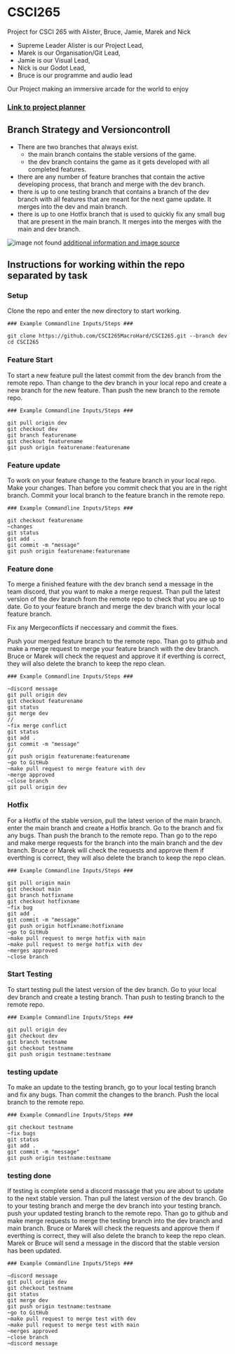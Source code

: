 # CSCI265
Project for CSCI 265 with Alister, Bruce, Jamie, Marek and Nick

- Supreme Leader Alister is our Project Lead, 
- Marek is our Organisation/Git Lead, 
- Jamie is our Visual Lead, 
- Nick is our Godot Lead, 
- Bruce is our programme and audio lead

Our Project making an immersive arcade for the world to enjoy

### [Link to project planner](https://github.com/users/xBruix/projects/1/views/1)

## Branch Strategy and Versioncontroll

- There are two branches that always exist.
    - the main branch contains the stable versions of the game.
    - the dev branch contains the game as it gets developed with all completed features.
- there are any number of feature branches that contain the active developing process, that branch and merge with the dev branch.
- there is up to one testing branch that contains a branch of the dev branch with all features that are meant for the next game update. It merges into the dev and main branch.
- there is up to one Hotfix branch that is used to quickly fix any small bug that are present in the main branch. It merges into the merges with the main and dev branch.

![image not found](Documentation/pics/branchStrategy.png)
[additional information and image source](https://nvie.com/posts/a-successful-git-branching-model/)

## Instructions for working within the repo separated by task

### Setup
Clone the repo and enter  the new directory to start working.
```
### Example Commandline Inputs/Steps ###

git clone https://github.com/CSCI265MacroHard/CSCI265.git --branch dev
cd CSCI265  
```
### Feature Start
To start a new feature pull the latest commit from the dev branch from the remote repo. Than change to the dev branch in your local repo and create a new branch for the new feature. Than push the new branch to the remote repo.
```
### Example Commandline Inputs/Steps ###

git pull origin dev
git checkout dev
git branch featurename
git checkout featurename
git push origin featurename:featurename
```
### Feature update
To work on your feature change to the feature branch in your local repo. Make your changes. Than before you commit check that you are in the right branch. Commit your local branch to the feature branch in the remote repo.
```
### Example Commandline Inputs/Steps ###

git checkout featurename
~changes
git status
git add .
git commit -m "message"
git push origin featurename:featurename
```
### Feature done
To merge a finished feature with the dev branch send a message in the team discord, that you want to make a merge request. Than pull the latest version of the dev branch from the remote repo to check that you are up to date. Go to your feature branch and merge the dev branch with your local feature branch.

Fix any Mergeconflicts if neccessary and commit the fixes.

Push your merged feature branch to the remote repo. Than go to github and make a merge request to merge your feature branch with the dev branch. Bruce or Marek will check the request and approve it if everthing is correct, they will also delete the branch to keep the repo clean. 
```
### Example Commandline Inputs/Steps ###

~discord message
git pull origin dev
git checkout featurename
git status
git merge dev
//
~fix merge conflict
git status
git add .
git commit -m "message"
//
git push origin featurename:featurename
~go to GitHub
~make pull request to merge feature with dev
~merge approved
~close branch
git pull origin dev
```
### Hotfix
For a Hotfix of the stable version, pull the latest verion of the main branch. enter the main branch and create a Hotfix branch. Go to the branch and fix any bugs. Than push the branch to the remote repo.
Than go to the repo and make merge requests for the branch into the main branch and the dev branch. Bruce or Marek will check the requests and approve them if everthing is correct, they will also delete the branch to keep the repo clean. 
```
### Example Commandline Inputs/Steps ###

git pull origin main
git checkout main
git branch hotfixname
git checkout hotfixname
~fix bug
git add .
git commit -m "message"
git push origin hotfixname:hotfixname
~go to GitHub
~make pull request to merge hotfix with main
~make pull request to merge hotfix with dev
~merges approved
~close branch
```
### Start Testing
To start testing pull the latest version of the dev branch. Go to your local dev branch and create a testing branch. Than push to testing branch to the remote repo.
```
### Example Commandline Inputs/Steps ###

git pull origin dev
git checkout dev
git branch testname
git checkout testname
git push origin testname:testname
```
### testing update
To make an update to the testing branch, go to your local testing branch and fix any bugs. Than commit the changes to the branch. Push the local branch to the remote repo.
```
### Example Commandline Inputs/Steps ###

git checkout testname
~fix bugs
git status
git add .
git commit -m "message"
git push origin testname:testname
```
### testing done
If testing is complete send a discord massage that you are about to update to the next stable version. Than pull the latest version of the dev branch. Go to your testing branch and merge the dev branch into your testing branch. push your updated testing branch to the remote repo. Than go to github and make merge requests to merge the testing branch into the dev branch and main branch. Bruce or Marek will check the requests and approve them if everthing is correct, they will also delete the branch to keep the repo clean. Marek or Bruce will send a message in the discord that the stable version has been updated.
```
### Example Commandline Inputs/Steps ###

~discord message
git pull origin dev
git checkout testname
git status
git merge dev
git push origin testname:testname
~go to GitHub
~make pull request to merge test with dev
~make pull request to merge test with main
~merges approved
~close branch
~discord message
```
